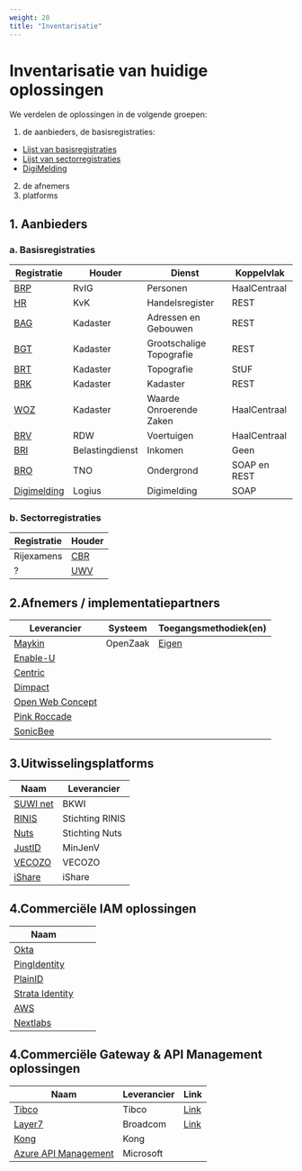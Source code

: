 ```yaml
---
weight: 20
title: "Inventarisatie"
---
```


# Inventarisatie van huidige oplossingen

We verdelen de oplossingen in de volgende groepen:
1. de aanbieders, de basisregistraties:
- [Lijst van basisregistraties](https://www.digitaleoverheid.nl/overzicht-van-alle-onderwerpen/stelsel-van-basisregistraties/10-basisregistraties/)
- [Lijst van sectorregistraties](https://www.digitaleoverheid.nl/overzicht-van-alle-onderwerpen/stelsel-van-basisregistraties/sectorregistraties/)
- [DigiMelding](https://www.logius.nl/domeinen/gegevensuitwisseling/digimelding)
2. de afnemers
3. platforms

## 1. Aanbieders
### a. Basisregistraties

| Registratie                                                                    | Houder          | Dienst                   | Koppelvlak   | 
|--------------------------------------------------------------------------------|-----------------|--------------------------|--------------|
| [BRP](../registraties/brp)                                                        | RvIG            | Personen                 | HaalCentraal |
| [HR](../registraties/kvk)                                                         | KvK             | Handelsregister          | REST         |
| [BAG](../registraties/bag)                                                        | Kadaster        | Adressen en Gebouwen     | REST         |
| [BGT](../registraties/bgt)                                                     | Kadaster        | Grootschalige Topografie | REST         | 
| [BRT](../registraties/brt)                                                        | Kadaster        | Topografie               | StUF         |
| [BRK](../registraties/brk)                                                        | Kadaster        | Kadaster                 | REST         |
| [WOZ](../registraties/woz)                                                        | Kadaster        | Waarde Onroerende Zaken  | HaalCentraal |
| [BRV](../registraties/brv)                                                        | RDW             | Voertuigen               | HaalCentraal | 
| [BRI](../registraties/bri)                                                        | Belastingdienst | Inkomen                  | Geen         |
| [BRO](../registraties/bro)                                                        | TNO             | Ondergrond               | SOAP en REST | 
| [Digimelding](https://www.logius.nl/domeinen/gegevensuitwisseling/digimelding) | Logius          | Digimelding              | SOAP         |  

### b. Sectorregistraties

| Registratie | Houder                     |                                                                                          
|-------------|----------------------------|
| Rijexamens  | [CBR](../registraties/cbr) |      
| ?           | [UWV](../registraties/uwv) |      



## 2.Afnemers / implementatiepartners

| Leverancier                                                                                  | Systeem  | Toegangsmethodiek(en)                                                                                                                  |  
|----------------------------------------------------------------------------------------------|----------|----------------------------------------------------------------------------------------------------------------------------------------|
| [Maykin](/docs/5.architectuur/inventarisatie/software_leveranciers/maykin)                   | OpenZaak | [Eigen](https://github.com/open-zaak/open-zaak/blob/d9c14e1257d6ec6751b218b18cdd9eae4b8f9b63/docs/manual/general.rst#api-autorisaties) |
| [Enable-U](/docs/5.architectuur/inventarisatie/software_leveranciers/enable-u)               |          |                                                                                                                                        |
| [Centric](/docs/5.architectuur/inventarisatie/software_leveranciers/centric)                 |          |                                                                                                                                        |
| [Dimpact](/docs/5.architectuur/inventarisatie/software_leveranciers/dimpact)                 |          |                                                                                                                                        |
| [Open Web Concept](/docs/5.architectuur/inventarisatie/software_leveranciers/openwebconcept) |          |                                                                                                                                        |
| [Pink Roccade](/docs/5.architectuur/inventarisatie/software_leveranciers/pink_roccade)       |          |                                                                                                                                        |
| [SonicBee](/docs/5.architectuur/inventarisatie/software_leveranciers/sonicbee)               |          |                                                                                                                                        |

## 3.Uitwisselingsplatforms

| Naam                                                              | Leverancier     | 
|-------------------------------------------------------------------|-----------------|
| [SUWI net](/docs/5.architectuur/inventarisatie/platforms/suwinet) | BKWI            |
| [RINIS](/docs/5.architectuur/inventarisatie/platforms/rinis)      | Stichting RINIS |
| [Nuts](/docs/5.architectuur/inventarisatie/platforms/nuts)        | Stichting Nuts  |
| [JustID](/docs/5.architectuur/inventarisatie/platforms/justid)    | MinJenV         |
| [VECOZO](/docs/5.architectuur/inventarisatie/platforms/vecozo)    | VECOZO          |
| [iShare](/docs/5.architectuur/inventarisatie/platforms/ishare)    | iShare          |


## 4.Commerciële IAM oplossingen

| Naam                                                 |             |  |
|------------------------------------------------------|-------------|--|
| [Okta](https://www.okta.com/nl)                      |             |  |   
| [PingIdentity](https://www.pingidentity.com/en.html) |             |  |
| [PlainID](https://www.plainid.com/)                  |             |  |
| [Strata Identity](https://www.strata.io/)            |             |  |
| [AWS](https://aws.amazon.com/verified-permissions/)  |             |  |
| [Nextlabs](https://www.strata.io/)                   |             |  |

## 4.Commerciële Gateway & API Management oplossingen

| Naam  |Leverancier | Link  |
|-------|-------------|--------|
| [Tibco](https://www.tibco.com/)  |Tibco| [Link](/docs/5.architectuur/inventarisatie/gateways/tibco)  |
| [Layer7](https://www.broadcom.com/products/software/api-management/layer7-api-gateways)  | Broadcom | [Link](/docs/5.architectuur/inventarisatie/gateways/layer7) |
| [Kong](https://konghq.com/) | Kong | |
| [Azure API Management](https://azure.microsoft.com/en-us/products/api-management) | Microsoft| |